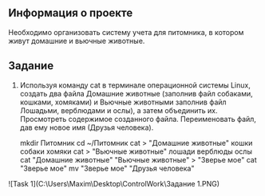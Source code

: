 ## Информация о проекте
Необходимо организовать систему учета для питомника, в котором живут
домашние и вьючные животные.

## Задание
1. Используя команду cat в терминале операционной системы Linux, создать
   два файла Домашние животные (заполнив файл собаками, кошками,
   хомяками) и Вьючные животными заполнив файл Лошадьми, верблюдами и
   ослы), а затем объединить их. Просмотреть содержимое созданного файла.
   Переименовать файл, дав ему новое имя (Друзья человека).

    mkdir Питомник
    cd ~/Питомник
    cat > "Домашние животные"
    кошки собаки хомяки
    cat > "Вьючные животные"
    лошади верблюды  ослы
    cat "Домашние животные" "Вьючные животные" > "Зверье мое"
    cat "Зверье мое"
    mv "Зверье мое" "Друзья человека"

![Task 1](C:\Users\Maxim\Desktop\ControlWork\Задание 1.PNG)

